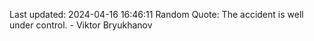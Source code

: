 Last updated: 2024-04-16 16:46:11
Random Quote: The accident is well under control. - Viktor Bryukhanov